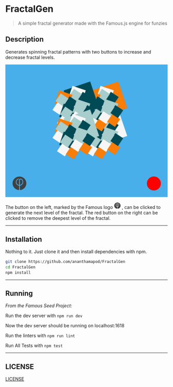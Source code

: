 # FractalGen
> A simple fractal generator made with the Famous.js engine for funzies

## Description

Generates spinning fractal patterns with two buttons to increase and decrease fractal levels.

![Demo image](demo.png)

The button on the left, marked by the Famous logo <img src="public/images/famous_logo.png" alt="Drawing" style="height: 20px;"/>
, can be clicked to generate the next level of the fractal. The red button on the right can be clicked to remove the deepest level of the fractal.

---

## Installation

Nothing to it. Just clone it and then install dependencies with npm.

```bash
git clone https://github.com/ananthamapod/FractalGen
cd FractalGen
npm install
```

---

## Running
*From the Famous Seed Project:*

Run the dev server with ```npm run dev```

Now the dev server should be running on localhost:1618

Run the linters with ```npm run lint```

Run All Tests with ```npm test```

---

## LICENSE

[LICENSE](LICENSE)
